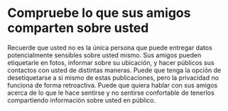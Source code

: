 [Title]: # (Compruebe lo que sus amigos comparten sobre usted)
[Order]: # (6)

# Compruebe lo que sus amigos comparten sobre usted

Recuerde que usted no es la única persona que puede entregar datos potencialmente sensibles sobre usted mismo. Sus amigos pueden etiquetarle en fotos, informar sobre su ubicación, y hacer públicos sus contactos con usted de distintas maneras. Puede que tenga la opción de desetiquetarse a si mismo de estas publicaciones, pero la privacidad no funciona de forma retroactiva. Puede que quiera hablar con sus amigos acerca de lo que le hace sentirse y no sentirse confortable de tenerlos compartiendo información sobre usted en público.
